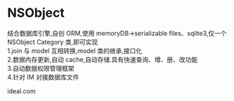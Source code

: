 # NSObject
结合数据库引擎,自创 ORM,使用 memoryDB->serializable files、sqlite3,仅一个 NSObject Category 类,即可实现 <br>
1.join 与 model 互相转换,model 类的继承,接口化  <br>
2.数据内存更新,自动 cache,自动存储.具有快速查询、增、册、改功能  <br>
3.自动数据权限管理框架  <br>
4.针对 IM 对接数据库文件 <br>

ideal.com

